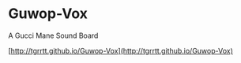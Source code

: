 Guwop-Vox
=========

A Gucci Mane Sound Board

[http://tgrrtt.github.io/Guwop-Vox](http://tgrrtt.github.io/Guwop-Vox)
